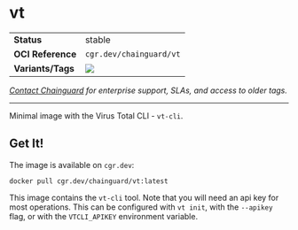 <!--monopod:start-->
# vt
| | |
| - | - |
| **Status** | stable |
| **OCI Reference** | `cgr.dev/chainguard/vt` |
| **Variants/Tags** | ![](https://storage.googleapis.com/chainguard-images-build-outputs/summary/vt.svg) |

*[Contact Chainguard](https://www.chainguard.dev/chainguard-images) for enterprise support, SLAs, and access to older tags.*

---
<!--monopod:end-->

Minimal image with the Virus Total CLI - `vt-cli`.

## Get It!

The image is available on `cgr.dev`:

```
docker pull cgr.dev/chainguard/vt:latest
```

This image contains the `vt-cli` tool.
Note that you will need an api key for most operations.
This can be configured with `vt init`, with the `--apikey` flag, or with the `VTCLI_APIKEY` environment variable.
